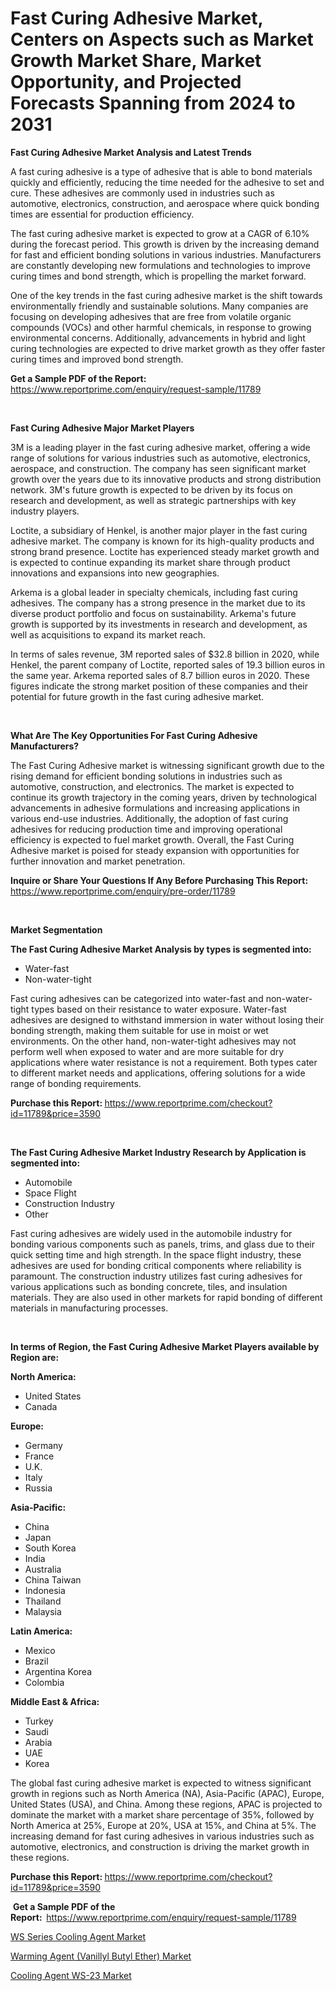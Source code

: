 <p><h1>Fast Curing Adhesive Market, Centers on Aspects such as Market Growth Market Share, Market Opportunity, and Projected Forecasts Spanning from 2024 to 2031</h1></p><p><strong>Fast Curing Adhesive Market Analysis and Latest Trends</strong></p>
<p><p>A fast curing adhesive is a type of adhesive that is able to bond materials quickly and efficiently, reducing the time needed for the adhesive to set and cure. These adhesives are commonly used in industries such as automotive, electronics, construction, and aerospace where quick bonding times are essential for production efficiency.</p><p>The fast curing adhesive market is expected to grow at a CAGR of 6.10% during the forecast period. This growth is driven by the increasing demand for fast and efficient bonding solutions in various industries. Manufacturers are constantly developing new formulations and technologies to improve curing times and bond strength, which is propelling the market forward.</p><p>One of the key trends in the fast curing adhesive market is the shift towards environmentally friendly and sustainable solutions. Many companies are focusing on developing adhesives that are free from volatile organic compounds (VOCs) and other harmful chemicals, in response to growing environmental concerns. Additionally, advancements in hybrid and light curing technologies are expected to drive market growth as they offer faster curing times and improved bond strength.</p></p>
<p><strong>Get a Sample PDF of the Report:&nbsp;</strong> <a href="https://www.reportprime.com/enquiry/request-sample/11789">https://www.reportprime.com/enquiry/request-sample/11789</a></p>
<p>&nbsp;</p>
<p><strong>Fast Curing Adhesive Major Market Players</strong></p>
<p><p>3M is a leading player in the fast curing adhesive market, offering a wide range of solutions for various industries such as automotive, electronics, aerospace, and construction. The company has seen significant market growth over the years due to its innovative products and strong distribution network. 3M's future growth is expected to be driven by its focus on research and development, as well as strategic partnerships with key industry players.</p><p>Loctite, a subsidiary of Henkel, is another major player in the fast curing adhesive market. The company is known for its high-quality products and strong brand presence. Loctite has experienced steady market growth and is expected to continue expanding its market share through product innovations and expansions into new geographies.</p><p>Arkema is a global leader in specialty chemicals, including fast curing adhesives. The company has a strong presence in the market due to its diverse product portfolio and focus on sustainability. Arkema's future growth is supported by its investments in research and development, as well as acquisitions to expand its market reach.</p><p>In terms of sales revenue, 3M reported sales of $32.8 billion in 2020, while Henkel, the parent company of Loctite, reported sales of 19.3 billion euros in the same year. Arkema reported sales of 8.7 billion euros in 2020. These figures indicate the strong market position of these companies and their potential for future growth in the fast curing adhesive market.</p></p>
<p>&nbsp;</p>
<p><strong>What Are The Key Opportunities For Fast Curing Adhesive Manufacturers?</strong></p>
<p><p>The Fast Curing Adhesive market is witnessing significant growth due to the rising demand for efficient bonding solutions in industries such as automotive, construction, and electronics. The market is expected to continue its growth trajectory in the coming years, driven by technological advancements in adhesive formulations and increasing applications in various end-use industries. Additionally, the adoption of fast curing adhesives for reducing production time and improving operational efficiency is expected to fuel market growth. Overall, the Fast Curing Adhesive market is poised for steady expansion with opportunities for further innovation and market penetration.</p></p>
<p><strong>Inquire or Share Your Questions If Any Before Purchasing This Report:</strong> <a href="https://www.reportprime.com/enquiry/pre-order/11789">https://www.reportprime.com/enquiry/pre-order/11789</a></p>
<p>&nbsp;</p>
<p><strong>Market Segmentation</strong></p>
<p><strong>The Fast Curing Adhesive Market Analysis by types is segmented into:</strong></p>
<p><ul><li>Water-fast</li><li>Non-water-tight</li></ul></p>
<p><p>Fast curing adhesives can be categorized into water-fast and non-water-tight types based on their resistance to water exposure. Water-fast adhesives are designed to withstand immersion in water without losing their bonding strength, making them suitable for use in moist or wet environments. On the other hand, non-water-tight adhesives may not perform well when exposed to water and are more suitable for dry applications where water resistance is not a requirement. Both types cater to different market needs and applications, offering solutions for a wide range of bonding requirements.</p></p>
<p><strong>Purchase this Report:&nbsp;</strong><a href="https://www.reportprime.com/checkout?id=11789&price=3590">https://www.reportprime.com/checkout?id=11789&price=3590</a></p>
<p>&nbsp;</p>
<p><strong>The Fast Curing Adhesive Market Industry Research by Application is segmented into:</strong></p>
<p><ul><li>Automobile</li><li>Space Flight</li><li>Construction Industry</li><li>Other</li></ul></p>
<p><p>Fast curing adhesives are widely used in the automobile industry for bonding various components such as panels, trims, and glass due to their quick setting time and high strength. In the space flight industry, these adhesives are used for bonding critical components where reliability is paramount. The construction industry utilizes fast curing adhesives for various applications such as bonding concrete, tiles, and insulation materials. They are also used in other markets for rapid bonding of different materials in manufacturing processes.</p></p>
<p>&nbsp;</p>
<p><strong>In terms of Region, the Fast Curing Adhesive Market Players available by Region are:</strong></p>
<p>
    <p> <strong> North America: </strong>
        <ul>
            <li>United States</li>
            <li>Canada</li>
        </ul>
        </p> 
    <p> <strong> Europe: </strong>
        <ul>
            <li>Germany</li>
            <li>France</li>
            <li>U.K.</li>
            <li>Italy</li>
            <li>Russia</li>
        </ul>
        </p> 
    <p> <strong> Asia-Pacific: </strong>
        <ul>
            <li>China</li>
            <li>Japan</li>
            <li>South Korea</li>
            <li>India</li>
            <li>Australia</li>
            <li>China Taiwan</li>
            <li>Indonesia</li>
            <li>Thailand</li>
            <li>Malaysia</li>
        </ul>
        </p> 
    <p> <strong> Latin America: </strong>
        <ul>
            <li>Mexico</li>
            <li>Brazil</li>
            <li>Argentina Korea</li>
            <li>Colombia</li>
        </ul>
        </p> 
    <p> <strong> Middle East & Africa: </strong>
        <ul>
            <li>Turkey</li>
            <li>Saudi</li>
            <li>Arabia</li>
            <li>UAE</li>
            <li>Korea</li>
        </ul>
    </p>
    </p>
<p><p>The global fast curing adhesive market is expected to witness significant growth in regions such as North America (NA), Asia-Pacific (APAC), Europe, United States (USA), and China. Among these regions, APAC is projected to dominate the market with a market share percentage of 35%, followed by North America at 25%, Europe at 20%, USA at 15%, and China at 5%. The increasing demand for fast curing adhesives in various industries such as automotive, electronics, and construction is driving the market growth in these regions.</p></p>
<p><strong>Purchase this Report: </strong><a href="https://www.reportprime.com/checkout?id=11789&price=3590">https://www.reportprime.com/checkout?id=11789&price=3590</a></p>
<p>&nbsp;<strong>Get a Sample PDF of the Report:&nbsp;&nbsp;</strong><a href="https://www.reportprime.com/enquiry/request-sample/11789">https://www.reportprime.com/enquiry/request-sample/11789</a></p>
<p><strong></strong></p>
<p><p><a href="https://view.publitas.com/reportprime-1/ws-series-cooling-agent-market-offer-valuable-insights-into-market-size-market-share-market-trends-and-projections-spanning-from-2023-to-2030/">WS Series Cooling Agent Market</a></p><p><a href="https://view.publitas.com/reportprime-1/warming-agent-vanillyl-butyl-ether-market-provides-a-comprehensive-analysis-including-a-macro-overview-of-the-market-as-well-as-micro-details-such-as-market-size-and-competitive-landscape/">Warming Agent (Vanillyl Butyl Ether) Market</a></p><p><a href="https://view.publitas.com/reportprime-1/cooling-agent-ws-23-market-with-the-goal-of-estimating-the-market-size-and-future-growth-potential-of-various-market-segments-based-on-component-applications-end-user-and-region/">Cooling Agent WS-23 Market</a></p></p>